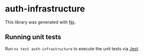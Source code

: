 # auth-infrastructure

This library was generated with [Nx](https://nx.dev).

## Running unit tests

Run `nx test auth-infrastructure` to execute the unit tests via [Jest](https://jestjs.io).
